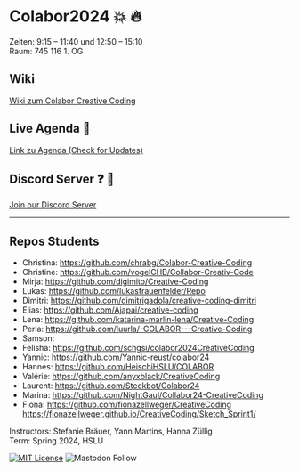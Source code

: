 # Colabor2024 :boom: :fire:
Zeiten: 9:15 – 11:40 und 12:50 – 15:10  <br/>
Raum: 745 116 1. OG

## Wiki 
<a href="https://github.com/digitalideation/colabor2024/wiki" target="_blank">Wiki zum Colabor Creative Coding</a>

## Live Agenda :calendar:
<a href="https://docs.google.com/spreadsheets/d/1n-JCZhJsKEGC1vHl87fq06N64-b8CSv_PxTJTCob_DA/edit?usp=sharing](https://docs.google.com/spreadsheets/d/1n-JCZhJsKEGC1vHl87fq06N64-b8CSv_PxTJTCob_DA/edit?usp=sharing" target="_blank">Link zu Agenda (Check for Updates)</a>

## Discord Server :question: :speech_balloon:
<a href="https://discord.gg/qW2Z6ATMKe">Join our Discord Server</a>

*** 
## Repos Students 

* Christina: https://github.com/chrabg/Colabor-Creative-Coding
* Christine: https://github.com/vogelCHB/Collabor-Creativ-Code
* Mirja: https://github.com/digimito/Creative-Coding
* Lukas: https://github.com/lukasfrauenfelder/Repo
* Dimitri: https://github.com/dimitrigadola/creative-coding-dimitri
* Elias: https://github.com/Ajapai/creative-coding
* Lena: https://github.com/katarina-marlin-lena/Creative-Coding
* Perla: https://github.com/luurla/-COLABOR---Creative-Coding
* Samson: 
* Felisha: https://github.com/schgsi/colabor2024CreativeCoding
* Yannic: https://github.com/Yannic-reust/colabor24
* Hannes: https://github.com/HeischiHSLU/COLABOR
* Valérie: https://github.com/anyxblack/CreativeCoding
* Laurent: https://github.com/Steckbot/Colabor24
* Marina: https://github.com/NightGaul/Collabor24-CreativeCoding
* Fiona: https://github.com/fionazellweger/CreativeCoding  <br/>
https://fionazellweger.github.io/CreativeCoding/Sketch_Sprint1/

Instructors: Stefanie Bräuer, Yann Martins, Hanna Züllig<br/>
Term: Spring 2024, HSLU<br/>



[![MIT License](https://img.shields.io/badge/license-MIT-blue.svg)](http://opensource.org/licenses/MIT)
![Mastodon Follow](https://img.shields.io/mastodon/follow/109315060138063198?domain=https%3A%2F%2Fswiss.social&style=social)
